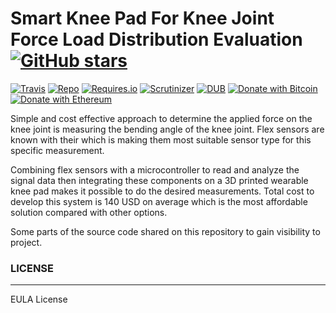 # Smart Knee Pad For Knee Joint Force Load Distribution Evaluation [![GitHub stars](https://img.shields.io/github/stars/badges/shields.svg?style=social&label=Stars)](https://github.com/buraktokman/Smart-Knee-Pad-For-Knee-Joint-Force-Load-Distribution-Evaluation/)

[![Travis](https://img.shields.io/travis/rust-lang/rust.svg)](https://github.com/buraktokman/Smart-Knee-Pad-For-Knee-Joint-Force-Load-Distribution-Evaluation)
[![Repo](https://img.shields.io/badge/source-GitHub-303030.svg?maxAge=3600&style=flat-square)](https://github.com/buraktokman/Smart-Knee-Pad-For-Knee-Joint-Force-Load-Distribution-Evaluation)
[![Requires.io](https://img.shields.io/requires/github/celery/celery.svg)](https://requires.io/github/buraktokman/Smart-Knee-Pad-For-Knee-Joint-Force-Load-Distribution-Evaluation/requirements/?branch=master)
[![Scrutinizer](https://img.shields.io/scrutinizer/g/filp/whoops.svg)](https://github.com/buraktokman/Smart-Knee-Pad-For-Knee-Joint-Force-Load-Distribution-Evaluation)
[![DUB](https://img.shields.io/dub/l/vibe-d.svg)](https://choosealicense.com/licenses/mit/)
[![Donate with Bitcoin](https://img.shields.io/badge/Donate-BTC-orange.svg)](https://blockchain.info/address/17dXgYr48j31myKiAhnM5cQx78XBNyeBWM)
[![Donate with Ethereum](https://img.shields.io/badge/Donate-ETH-blue.svg)](https://etherscan.io/address/91dd20538de3b48493dfda212217036257ae5150)

Simple and cost effective approach to determine the applied force on the knee joint is measuring the bending angle of the knee joint.
Flex sensors are known with their which is making them most suitable sensor type for this specific measurement.

Combining flex sensors with a microcontroller to read and analyze the signal data then integrating these components on a 3D printed wearable knee pad makes it possible to do the desired measurements.
Total cost to develop this system is 140 USD on average which is the most affordable solution compared with other options.


Some parts of the source code shared on this repository to gain visibility to project.



### LICENSE
------

EULA License
